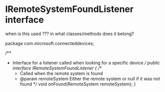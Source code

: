# IRemoteSystemFoundListener interface

when is this used ??? in what classes/methods does it belong?

package com.microsoft.connecteddevices;

/**
 * Interface for a listener called when looking for a specific device
 */
public interface IRemoteSystemFoundListener {
    /**
     * Called when the remote system is found
     * @param remoteSystem Either the remote system or null if it was not found
     */
    void onFound(RemoteSystem remoteSystem);
}
